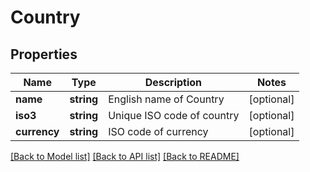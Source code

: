 # Country

## Properties
Name | Type | Description | Notes
------------ | ------------- | ------------- | -------------
**name** | **string** | English name of Country | [optional] 
**iso3** | **string** | Unique ISO code of country | [optional] 
**currency** | **string** | ISO code of currency | [optional] 

[[Back to Model list]](../README.md#documentation-for-models) [[Back to API list]](../README.md#documentation-for-api-endpoints) [[Back to README]](../README.md)


